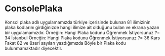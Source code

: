 # ConsolePlaka
Konsol plaka adlı uygulamamızda türkiye içerisinde bulunan 81 ilimizinin plaka kodlarını girdiğinizde hangi ilimize ait olduğunu bulan 
ve ekrana yazan bir uygulamamızdır.
Örneğin: Hangi Plaka kodunu Öğrenmek İstiyorsunuz ?= 34
İstanbul
Örneğin: Hangi Plaka kodunu Öğrenmek İstiyorsunuz ?= 36
Kars
Fakat 82 ve üzeri sayıları yazdığımızda Böyle bir Plaka kodu bulunmamaktadır diyecektir.
